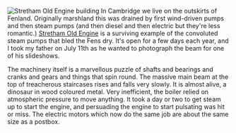 ![Stretham Old Engine building](building.JPG)
In Cambridge we live on the outskirts of Fenland. Originally marshland this was drained by first wind-driven pumps and then steam pumps (and then diesel and then electric but they're less romantic.)
[Stretham Old Engine](https://www.strethamoldengine.org.uk/)
is a surviving example of the convoluted steam pumps that bled the Fens dry. It's open for a few days each year, and I took my father on July 11th as he wanted to photograph the beam for one of his slideshows.

The machinery itself is a marvellous puzzle of shafts and bearings and cranks and gears and things that spin round. The massive main beam at the top of treacherous staircases rises and falls very slowly. It is almost alive, a dinosaur in wood coloured metal. Very inefficient, the boiler relied on atmospheric pressure to move anything. It took a day or two to get steam up to start the engine, and persuading the engine to start pulsating was hit or miss. The electric motors which now do the same job are about the same size as a postbox.
